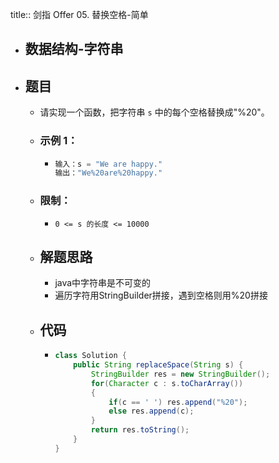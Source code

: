 title:: 剑指 Offer 05. 替换空格-简单

- ## 数据结构-字符串
- ## 题目
	- 请实现一个函数，把字符串 `s` 中的每个空格替换成"%20"。
	- ### **示例 1：**
		- ```java
		  输入：s = "We are happy."
		  输出："We%20are%20happy."
		  ```
	- ### 限制：
		- `0 <= s 的长度 <= 10000`
	- ## 解题思路
		- java中字符串是不可变的
		- 遍历字符用StringBuilder拼接，遇到空格则用%20拼接
	- ## 代码
		- ```java
		  class Solution {
		      public String replaceSpace(String s) {
		          StringBuilder res = new StringBuilder();
		          for(Character c : s.toCharArray())
		          {
		              if(c == ' ') res.append("%20");
		              else res.append(c);
		          }
		          return res.toString();
		      }
		  }
		  ```